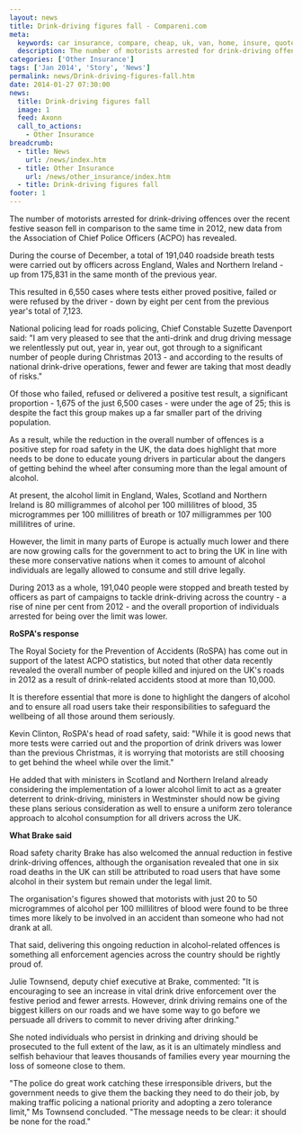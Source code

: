 ```yaml
---
layout: news
title: Drink-driving figures fall - Compareni.com
meta:
  keywords: car insurance, compare, cheap, uk, van, home, insure, quotes, online, comparison, bike, loans, life
  description: The number of motorists arrested for drink-driving offences over the recent festive season fell in comparison to the same time in 2012, new data from the Association of Chief Police Officers (ACPO) has revealed
categories: ['Other Insurance']
tags: ['Jan 2014', 'Story', 'News']
permalink: news/Drink-driving-figures-fall.htm
date: 2014-01-27 07:30:00
news:
  title: Drink-driving figures fall
  image: 1
  feed: Axonn
  call_to_actions:
    - Other Insurance
breadcrumb:
  - title: News
    url: /news/index.htm
  - title: Other Insurance
    url: /news/other_insurance/index.htm
  - title: Drink-driving figures fall
footer: 1
---
```


The number of motorists arrested for drink-driving offences over the recent festive season fell in comparison to the same time in 2012, new data from the Association of Chief Police Officers (ACPO) has revealed.

During the course of December, a total of 191,040 roadside breath tests were carried out by officers across England, Wales and Northern Ireland - up from 175,831 in the same month of the previous year.

This resulted in 6,550 cases where tests either proved positive, failed or were refused by the driver - down by eight per cent from the previous year&#39;s total of 7,123.

National policing lead for roads policing, Chief Constable Suzette Davenport said: &quot;I am very pleased to see that the anti-drink and drug driving message we relentlessly put out, year in, year out, got through to a significant number of people during Christmas 2013 - and according to the results of national drink-drive operations, fewer and fewer are taking that most deadly of risks.&quot;

Of those who failed, refused or delivered a positive test result, a significant proportion - 1,675 of the just 6,500 cases - were under the age of 25; this is despite the fact this group makes up a far smaller part of the driving population.

As a result, while the reduction in the overall number of offences is a positive step for road safety in the UK, the data does highlight that more needs to be done to educate young drivers in particular about the dangers of getting behind the wheel after consuming more than the legal amount of alcohol.

At present, the alcohol limit in England, Wales, Scotland and Northern Ireland is 80 milligrammes&nbsp;of alcohol per 100 millilitres&nbsp;of blood, 35 microgrammes&nbsp;per 100 millilitres&nbsp;of breath or 107 milligrammes&nbsp;per 100 millilitres&nbsp;of urine.&nbsp;

However, the limit in many parts of Europe is actually much lower and there are now growing calls for the government to act to bring the UK in line with these more conservative nations when it comes to amount of alcohol individuals are legally allowed to consume and still drive legally.

During 2013 as a whole, 191,040 people were stopped and breath tested by officers&nbsp;as part of campaigns to tackle drink-driving across the country - a rise of nine per cent from 2012 - and the overall proportion of individuals arrested for being over the limit was lower.

<strong>RoSPA&#39;s response</strong>

The Royal Society for the Prevention of Accidents (RoSPA) has come out in support of the latest ACPO statistics, but noted that other data recently revealed the overall number of people killed and injured on the UK&#39;s roads in 2012 as a result of drink-related accidents stood at more than 10,000.

It is therefore essential that more is done to highlight the dangers of alcohol and to ensure all road users take their responsibilities to safeguard the wellbeing of all those around them seriously.

Kevin Clinton, RoSPA&#39;s head of road safety, said: &quot;While it is good news that more tests were carried out and the proportion of drink drivers was lower than the previous Christmas, it is worrying that motorists are still choosing to get behind the wheel while over the limit.&quot;

He added that with ministers in Scotland and Northern Ireland already considering the implementation of a lower alcohol limit to act as a greater deterrent to drink-driving, ministers in Westminster should now be giving these plans serious consideration as well to ensure a uniform zero tolerance approach to alcohol consumption for all drivers across the UK.

<strong>What Brake said</strong>

Road safety charity Brake has also welcomed the annual reduction in festive drink-driving offences, although the organisation revealed that one in six road deaths in the UK can still be attributed to road users that have some alcohol in their system but remain under the legal limit.

The organisation&#39;s figures showed that motorists with just 20 to 50 microgrammes of alcohol per 100 millilitres of blood were found to be three times more likely to be involved in an accident than someone who had not drank at all.

That said, delivering this ongoing reduction in alcohol-related offences is something all enforcement agencies across the country should be rightly proud of.

Julie Townsend, deputy chief executive at Brake,&nbsp;commented: &quot;It is encouraging to see an increase in vital drink drive enforcement over the festive period and fewer arrests. However, drink driving remains one of the biggest killers on our roads and we have some way to go before we persuade all drivers to commit to never driving after drinking.&quot;

She noted individuals who persist in drinking and driving should be prosecuted to the full extent of the law, as it is an ultimately mindless and selfish behaviour that leaves thousands of families every year mourning the loss of someone close to them.

&quot;The police do great work catching these irresponsible drivers, but the government needs to give them the backing they need to do their job, by making traffic policing a national priority and adopting a zero tolerance limit,&quot; Ms Townsend concluded. &quot;The message needs to be clear: it should be none for the road.&quot;
